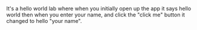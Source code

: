 It's a hello world lab where when you initially open up the app it says hello world then when you enter your name, and click the "click me" button it changed to hello "your name".
